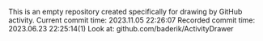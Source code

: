 This is an empty repository created specifically for drawing by GitHub activity.
Current commit time: 2023.11.05 22:26:07
Recorded commit time: 2023.06.23 22:25:14(1)
Look at: github.com/baderik/ActivityDrawer
